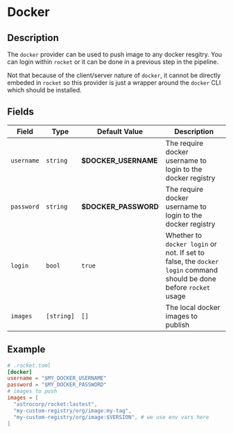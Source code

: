 # Docker

## Description

The `docker` provider can be used to push image to any docker resgitry. You can login within `rocket`
or it can be done in a previous step in the pipeline.

Not that because of the client/server nature of `docker`, it cannot be directly embeded in `rocket`
so this provider is just a wrapper around the `docker` CLI which should be installed.

## Fields

| Field | Type | Default Value | Description |
| ----- | -----| ------------- |------------ |
| `username` | `string` | **$DOCKER_USERNAME** | The require docker username to login to the docker registry |
| `password` | `string` | **$DOCKER_PASSWORD** | The require docker username to login to the docker registry |
| `login` | `bool` | `true` | Whether to `docker login` or not. If set to false, the `docker login` command should be done before `rocket` usage |
| `images` | `[string]` | `[]` | The local docker images to publish|


## Example

```toml
# .rocket.toml
[docker]
username = "$MY_DOCKER_USERNAME"
password = "$MY_DOCKER_PASSWORD"
# images to push
images = [
  "astrocorp/rocket:lastest",
  "my-custom-registry/org/image:my-tag",
  "my-custom-registry/org/image:$VERSION", # we use env vars here
]
```

